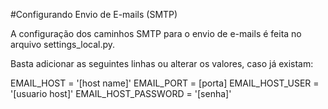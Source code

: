 #Configurando Envio de E-mails (SMTP)

A configuração dos caminhos SMTP para o envio de e-mails é feita no arquivo settings_local.py.

Basta adicionar as seguintes linhas ou alterar os valores, caso já existam:

EMAIL_HOST = '[host name]'
EMAIL_PORT = [porta]
EMAIL_HOST_USER = '[usuario host]'
EMAIL_HOST_PASSWORD = '[senha]'

